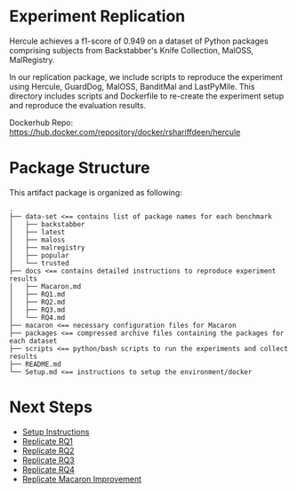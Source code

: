 # Experiment Replication

Hercule achieves a f1-score of 0.949 on a dataset of Python packages comprising subjects
from Backstabber's Knife Collection, MalOSS, MalRegistry. 

In our replication package, we include scripts to reproduce the experiment using Hercule, GuardDog, MalOSS, BanditMal and LastPyMile.
This directory includes scripts and Dockerfile to re-create the experiment setup and reproduce the evaluation results.

Dockerhub Repo: https://hub.docker.com/repository/docker/rshariffdeen/hercule

# Package Structure
This artifact package is organized as following:

    .
    ├── data-set <== contains list of package names for each benchmark
    │   ├── backstabber
    │   ├── latest
    │   ├── maloss
    │   ├── malregistry
    │   ├── popular
    │   └── trusted
    ├── docs <== contains detailed instructions to reproduce experiment results
    │   ├── Macaron.md
    │   ├── RQ1.md
    │   ├── RQ2.md
    │   ├── RQ3.md
    │   └── RQ4.md
    ├── macaron <== necessary configuration files for Macaron
    ├── packages <== compressed archive files containing the packages for each dataset
    ├── scripts <== python/bash scripts to run the experiments and collect results
    ├── README.md
    └── Setup.md <== instructions to setup the environment/docker

# Next Steps
* [Setup Instructions](Setup.md)
* [Replicate RQ1](docs/RQ1.md)
* [Replicate RQ2](docs/RQ2.md)
* [Replicate RQ3](docs/RQ3.md)
* [Replicate RQ4](docs/RQ4.md)
* [Replicate Macaron Improvement](docs/Macaron.md)


